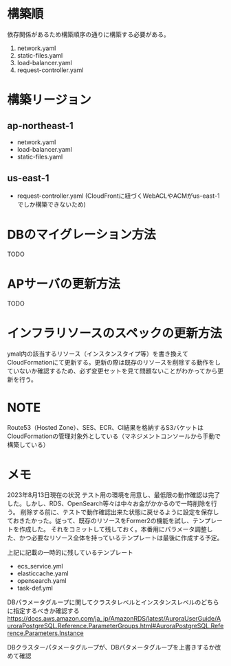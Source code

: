 # 構築順
依存関係があるため構築順序の通りに構築する必要がある。
<ol>
  <li>network.yaml</li>
  <li>static-files.yaml</li>
  <li>load-balancer.yaml</li>
  <li>request-controller.yaml</li>
</ol>

# 構築リージョン
## ap-northeast-1
- network.yaml
- load-balancer.yaml
- static-files.yaml

## us-east-1
- request-controller.yaml (CloudFrontに紐づくWebACLやACMがus-east-1でしか構築できないため)

# DBのマイグレーション方法
TODO

# APサーバの更新方法
TODO

# インフラリソースのスペックの更新方法
ymal内の該当するリソース（インスタンスタイプ等）を書き換えてCloudFormationにて更新する。更新の際は既存のリソースを削除する動作をしていないか確認するため、必ず変更セットを見て問題ないことがわかってから更新を行う。

# NOTE
Route53（Hosted Zone）、SES、ECR、CI結果を格納するS3バケットはCloudFormationの管理対象外としている（マネジメントコンソールから手動で構築している）

# メモ
2023年8月13日現在の状況
テスト用の環境を用意し、最低限の動作確認は完了した。しかし、RDS、OpenSearch等々は中々お金がかかるので一時削除を行う。
削除する前に、テストで動作確認出来た状態に戻せるように設定を保存しておきたかった。従って、既存のリソースをFormer2の機能を試し、テンプレートを作成した。
それをコミットして残しておく。本番用にパラメータ調整した、かつ必要なリソース全体を持っているテンプレートは最後に作成する予定。

上記に記載の一時的に残しているテンプレート
- ecs_service.yml
- elasticcache.yaml
- opensearch.yaml
- task-def.yml

DBパラメータグループに関してクラスタレベルとインスタンスレベルのどちらに指定するべきか確認する
https://docs.aws.amazon.com/ja_jp/AmazonRDS/latest/AuroraUserGuide/AuroraPostgreSQL.Reference.ParameterGroups.html#AuroraPostgreSQL.Reference.Parameters.Instance

DBクラスターパタメータグループが、DBパタメータグループを上書きするか改めて確認
